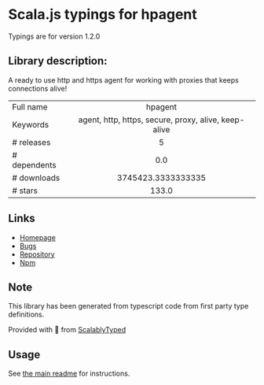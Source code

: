 
# Scala.js typings for hpagent

Typings are for version 1.2.0

## Library description:
A ready to use http and https agent for working with proxies that keeps connections alive!

|                    |                 |
| ------------------ | :-------------: |
| Full name          | hpagent |
| Keywords           | agent, http, https, secure, proxy, alive, keep-alive |
| # releases         | 5 |
| # dependents       | 0.0 |
| # downloads        | 3745423.3333333335 |
| # stars            | 133.0 |

## Links
- [Homepage](https://github.com/delvedor/hpagent#readme)
- [Bugs](https://github.com/delvedor/hpagent/issues)
- [Repository](https://github.com/delvedor/hpagent)
- [Npm](https://www.npmjs.com/package/hpagent)
    


## Note
This library has been generated from typescript code from first party type definitions.

Provided with :purple_heart: from [ScalablyTyped](https://github.com/oyvindberg/ScalablyTyped)

## Usage
See [the main readme](../../readme.md) for instructions.


